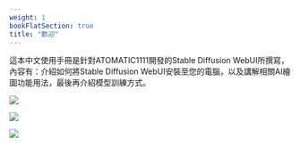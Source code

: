```yaml
---
weight: 1
bookFlatSection: true
title: "歡迎"
---
```


這本中文使用手冊是針對ATOMATIC1111開發的Stable Diffusion WebUI所撰寫，內容有：介紹如何將Stable Diffusion WebUI安裝至您的電腦，以及講解相關AI繪圖功能用法，最後再介紹模型訓練方式。

![](/posts/stable-diffusion-webui-manuals/images/Screenshot_20230403_132314.webp)

![](/posts/stable-diffusion-webui-manuals/images/ao8XZVX.webp)

![](/posts/stable-diffusion-webui-manuals/images/GJ7CJT5.webp)
